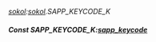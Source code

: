 _[sokol](../../modules/sokol/sokol-module.md):[sokol](../../modules/sokol/sokol-module.md).SAPP\_KEYCODE\_K_
##### Const SAPP\_KEYCODE\_K:[sapp_keycode](../../modules/sokol/sokol-sapp_keycode.md)
